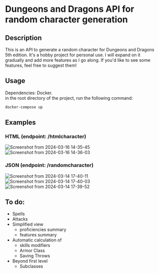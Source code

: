 # Dungeons and Dragons API for random character generation
## Description
This is an API to generate a random character for Dungeons and Dragons 5th edition. It's a hobby project for personal use.
I will expand on it gradually and add more features as I go along. If you'd like to see some features, feel free to suggest them!

## Usage
Dependencies: Docker. </br>
in the root directory of the project, run the following command:
```bash
docker-compose up
```

## Examples
### HTML (endpoint: /htmlcharacter)
![Screenshot from 2024-03-16 14-35-45](https://github.com/Nicktvdd/DnD-api/assets/5775657/3a13e5ec-7f45-45d2-8267-bd421aff29c4)
![Screenshot from 2024-03-16 14-36-03](https://github.com/Nicktvdd/DnD-api/assets/5775657/755d5f1e-6487-4cd5-9b18-640e7abfb27a)

### JSON (endpoint: /randomcharacter)
![Screenshot from 2024-03-14 17-40-11](https://github.com/Nicktvdd/DnD-api/assets/5775657/a63267ed-1200-41c8-ad14-a916ad4161c3)
![Screenshot from 2024-03-14 17-40-03](https://github.com/Nicktvdd/DnD-api/assets/5775657/70babdf0-6c31-4d3e-a45f-a411c0a7508a)
![Screenshot from 2024-03-14 17-39-52](https://github.com/Nicktvdd/DnD-api/assets/5775657/58f72bd0-2743-4820-b094-79da07d72f5e)

## To do:
- Spells
- Attacks
- Simplified view
  - proficiencies summary
  - features summary
- Automatic calculation of
  - skills modifiers
  - Armor Class
  - Saving Throws
- Beyond first level
    - Subclasses
